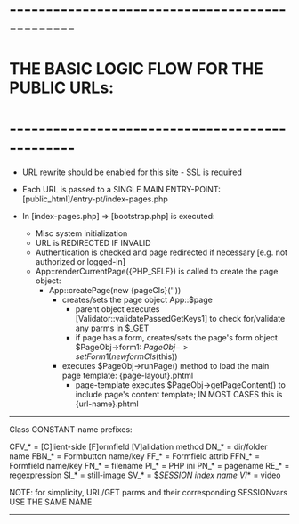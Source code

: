 # -----------------------------------------------
# THE BASIC LOGIC FLOW FOR THE PUBLIC URLs:
# -----------------------------------------------

- URL rewrite should be enabled for this site - SSL is required

- Each URL is passed to a SINGLE MAIN ENTRY-POINT: [public_html]/entry-pt/index-pages.php

- In [index-pages.php] => [bootstrap.php] is executed:
	- Misc system initialization
	- URL is REDIRECTED IF INVALID
	- Authentication is checked and page redirected if necessary [e.g. not authorized or logged-in]
	- App::renderCurrentPage({PHP_SELF}) is called to create the page object:
		- App::createPage(new {pageCls}(''))
			- creates/sets the page object App::$page
				- parent object executes [Validator::validatePassedGetKeys1] to 
					  check for/validate any parms in $_GET
				- if page has a form, creates/sets the page's form object $PageObj->form1:
						$PageObj->setForm1(new {formCls}($this))
			- executes $PageObj->runPage() method to load the main page template: {page-layout}.phtml
				- page-template executes $PageObj->getPageContent() to include page's 
						content template; IN MOST CASES this is {url-name}.phtml

-----------------------------------------------

Class CONSTANT-name prefixes:

CFV_* = [C]lient-side [F]ormfield [V]alidation method
DN_*  = dir/folder name
FBN_* = Formbutton name/key
FF_*  = Formfield attrib
FFN_* = Formfield name/key
FN_*  = filename
PI_*  = PHP ini
PN_*  = pagename
RE_*  = regexpression
SI_*  = still-image
SV_*  = $_SESSION index name
VI_*  = video

NOTE: for simplicity, URL/GET parms and their
    corresponding SESSIONvars USE THE SAME NAME

-----------------------------------------------

